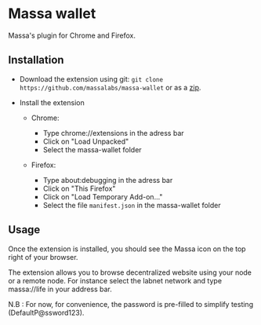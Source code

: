 # Massa wallet

Massa's plugin for Chrome and Firefox.

## Installation

- Download the extension using git: `git clone https://github.com/massalabs/massa-wallet` or as a [zip](https://github.com/massalabs/massa-wallet/archive/refs/heads/main.zip).

- Install the extension
  - Chrome:
    - Type chrome://extensions in the adress bar
    - Click on "Load Unpacked"
    - Select the massa-wallet folder

  - Firefox:
    - Type about:debugging in the adress bar
    - Click on "This Firefox"
    - Click on "Load Temporary Add-on..."
    - Select the file `manifest.json` in the massa-wallet folder

## Usage

Once the extension is installed, you should see the Massa icon on the top right of your browser.

The extension allows you to browse decentralized website using your node or a remote node. For instance select the labnet network and type massa://life in your address bar.

N.B : For now, for convenience, the password is pre-filled to simplify testing (DefaultP@ssword123).

